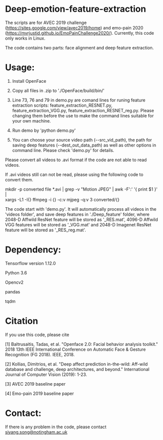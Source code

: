 # Deep-emotion-feature-extraction
The scripts are for AVEC 2019 challenge (https://sites.google.com/view/avec2019/home) and emo-pain 2020 (https://mvrjustid.github.io/EmoPainChallenge2020/). Currently, this code only works in Linux.

The code contains two parts: face alignment and deep feature extraction.

# Usage:

1. Install OpenFace

2. Copy all files in .zip to './OpenFace/build/bin/'

3. Line 73, 76 and 79 in demo.py are comand lines for runing feature extraction scripts: feature_extraction_RESNET.py, feature_extraction_VGG.py, 
feature_extraction_RESNET_reg.py. Please changing them before the use to make the command lines suitable for your own machine.

4. Run demo by 'python demo.py'

5. You can choose your source video path (--src_vid_path), the path for saving deep features (--dest_out_data_path) as well as other options in command line. 
Please check 'demo.py' for details. 

Please convert all videos to .avi format if the code are not able to read videos. 

If .avi videos still can not be read, please using the following code to convert them.

mkdir -p converted
file *.avi | grep -v "Motion JPEG" | awk -F':' '{ print $1 }' | \
   xargs -L1 -I{} ffmpeg -i {} 
-c:v mjpeg -q:v 3 converted/{}


The code start with 'demo.py'. It will automatically process all videos in the 'videos folder', and save deep features in './Deep_feature' folder,
where 2048-D Affwild ResNet feature will be stored as '_RES.mat', 4096-D Affwild VGG features will be stored as '_VGG.mat' and 2048-D Imagenet ResNet 
feature will be stored as '_RES_reg.mat'.


# Dependency:

Tensorflow version 1.12.0

Python 3.6

Opencv2 

pandas

tqdm

# Citation

If you use this code, please cite 

[1] Baltrusaitis, Tadas, et al. "Openface 2.0: Facial behavior analysis toolkit." 2018 13th IEEE International Conference on Automatic Face & Gesture Recognition (FG 2018). IEEE, 2018.

[2] Kollias, Dimitrios, et al. "Deep affect prediction in-the-wild: Aff-wild database and challenge, deep architectures, and beyond." International Journal of Computer Vision (2019): 1-23.

[3] AVEC 2019 baseline paper

[4] Emo-pain 2019 baseline paper

# Contact:

If there is any problem in the code, please contact siyang.song@notingham.ac.uk
